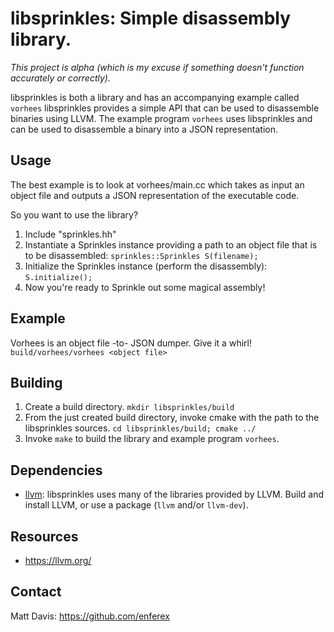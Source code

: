 libsprinkles: Simple disassembly library.
=========================================
*This project is alpha (which is my excuse if something doesn't
function accurately or correctly).*

libsprinkles is both a library and has an accompanying example called `vorhees`
libsprinkles provides a simple API that can be used to disassemble binaries
using LLVM.  The example program `vorhees` uses libsprinkles and can be used to
disassemble a binary into a JSON representation.

Usage
-----
The best example is to look at vorhees/main.cc which takes as input an object
file and outputs a JSON representation of the executable code.

So you want to use the library?
1. Include "sprinkles.hh"
1. Instantiate a Sprinkles instance providing a path to an object file that is
   to be disassembled: `sprinkles::Sprinkles S(filename);`
1. Initialize the Sprinkles instance (perform the disassembly):
   `S.initialize();`
1. Now you're ready to Sprinkle out some magical assembly!

Example
-------
Vorhees is an object file -to- JSON dumper.  Give it a whirl!
`build/vorhees/vorhees <object file>`

Building
--------
1. Create a build directory. `mkdir libsprinkles/build`
1. From the just created build directory, invoke cmake with the path to the
   libsprinkles sources. `cd libsprinkles/build; cmake ../`
1. Invoke `make` to build the library and example program `vorhees`.

Dependencies
------------
* [llvm](https://llvm.org/): libsprinkles uses many of the libraries provided
by LLVM.  Build and install LLVM, or use a package (`llvm` and/or `llvm-dev`).

Resources
---------
* https://llvm.org/

Contact
-------
Matt Davis: https://github.com/enferex

